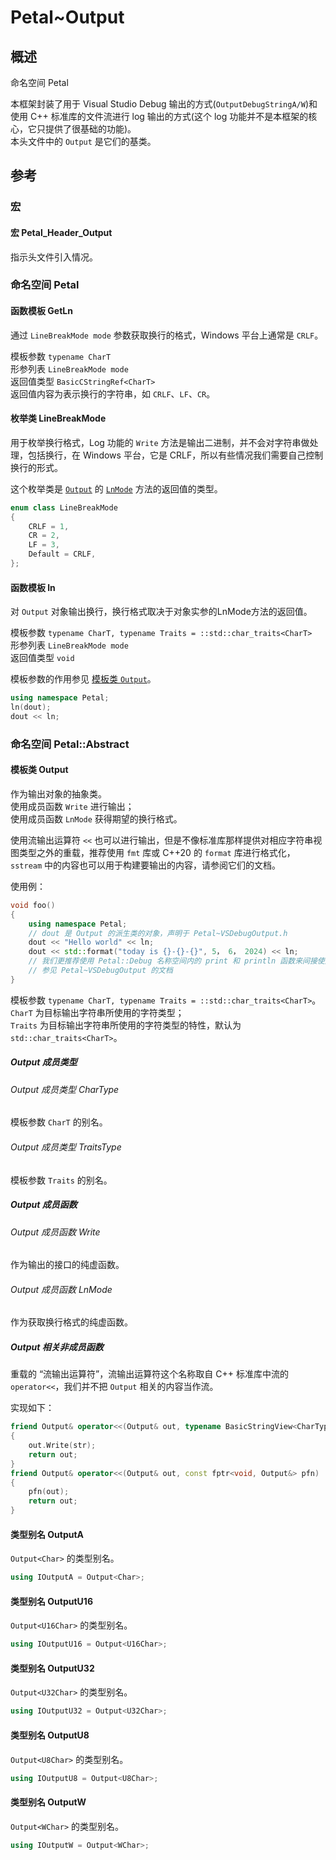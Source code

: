 # Petal~Output

## 概述

命名空间 Petal  

本框架封装了用于 Visual Studio Debug 输出的方式(`OutputDebugStringA/W`)和使用 C++ 标准库的文件流进行 log 输出的方式(这个 log 功能并不是本框架的核心，它只提供了很基础的功能)。  
本头文件中的 `Output` 是它们的基类。  

## 参考

### 宏

#### 宏 Petal_Header_Output

指示头文件引入情况。  

### 命名空间 Petal

#### 函数模板 GetLn

通过 `LineBreakMode mode` 参数获取换行的格式，Windows 平台上通常是 `CRLF`。  

模板参数 `typename CharT`  
形参列表 `LineBreakMode mode`  
返回值类型 `BasicCStringRef<CharT>`  
返回值内容为表示换行的字符串，如 `CRLF`、`LF`、`CR`。  

#### 枚举类 LineBreakMode

用于枚举换行格式，Log 功能的 `Write` 方法是输出二进制，并不会对字符串做处理，包括换行，在 Windows 平台，它是 CRLF，所以有些情况我们需要自己控制换行的形式。  

这个枚举类是 [`Output`](#模板类-output) 的 [`LnMode`](#output-成员函数-lnmode) 方法的返回值的类型。  

```C++
enum class LineBreakMode
{
    CRLF = 1,
    CR = 2,
    LF = 3,
    Default = CRLF,
};
```

#### 函数模板 ln

对 `Output` 对象输出换行，换行格式取决于对象实参的LnMode方法的返回值。  

模板参数 `typename CharT, typename Traits = ::std::char_traits<CharT>`  
形参列表 `LineBreakMode mode`  
返回值类型 `void`  

模板参数的作用参见 [模板类 `Output`](#模板类-output)。  

```C++
using namespace Petal;
ln(dout);
dout << ln;
```

### 命名空间 Petal::Abstract

#### 模板类 Output

作为输出对象的抽象类。  
使用成员函数 `Write` 进行输出；  
使用成员函数 `LnMode` 获得期望的换行格式。  

使用流输出运算符 `<<` 也可以进行输出，但是不像标准库那样提供对相应字符串视图类型之外的重载，推荐使用 `fmt` 库或 C++20 的 `format` 库进行格式化，`sstream` 中的内容也可以用于构建要输出的内容，请参阅它们的文档。  

使用例：

```C++
void foo()
{
    using namespace Petal;
    // dout 是 Output 的派生类的对象，声明于 Petal~VSDebugOutput.h
    dout << "Hello world" << ln;
    dout << std::format("today is {}-{}-{}", 5， 6， 2024) << ln;
    // 我们更推荐使用 Petal::Debug 名称空间内的 print 和 println 函数来间接使用 dout
    // 参见 Petal~VSDebugOutput 的文档
}
```

模板参数 `typename CharT, typename Traits = ::std::char_traits<CharT>`。  
`CharT` 为目标输出字符串所使用的字符类型；  
`Traits` 为目标输出字符串所使用的字符类型的特性，默认为 `std::char_traits<CharT>`。  

##### Output 成员类型

###### Output 成员类型 CharType

模板参数 `CharT` 的别名。  

###### Output 成员类型 TraitsType

模板参数 `Traits` 的别名。  

##### Output 成员函数

###### Output 成员函数 Write

作为输出的接口的纯虚函数。  

###### Output 成员函数 LnMode

作为获取换行格式的纯虚函数。  

##### Output 相关非成员函数

重载的 “流输出运算符”，流输出运算符这个名称取自 C++ 标准库中流的 `operator<<`，我们并不把 `Output` 相关的内容当作流。  

实现如下：  

```C++
friend Output& operator<<(Output& out, typename BasicStringView<CharType, TraitsType> str)
{
    out.Write(str);
    return out;
}
friend Output& operator<<(Output& out, const fptr<void, Output&> pfn)
{
    pfn(out);
    return out;
}
```

#### 类型别名 OutputA

`Output<Char>` 的类型别名。  

```C++
using IOutputA = Output<Char>;
```

#### 类型别名 OutputU16

`Output<U16Char>` 的类型别名。  

```C++
using IOutputU16 = Output<U16Char>;
```

#### 类型别名 OutputU32

`Output<U32Char>` 的类型别名。  

```C++
using IOutputU32 = Output<U32Char>;
```

#### 类型别名 OutputU8

`Output<U8Char>` 的类型别名。  

```C++
using IOutputU8 = Output<U8Char>;
```

#### 类型别名 OutputW

`Output<WChar>` 的类型别名。  

```C++
using IOutputW = Output<WChar>;
```
